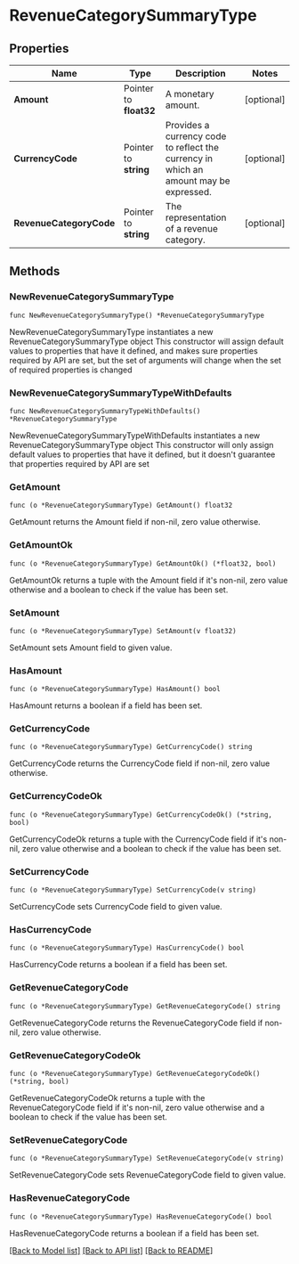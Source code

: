 # RevenueCategorySummaryType

## Properties

Name | Type | Description | Notes
------------ | ------------- | ------------- | -------------
**Amount** | Pointer to **float32** | A monetary amount. | [optional] 
**CurrencyCode** | Pointer to **string** | Provides a currency code to reflect the currency in which an amount may be expressed. | [optional] 
**RevenueCategoryCode** | Pointer to **string** | The representation of a revenue category. | [optional] 

## Methods

### NewRevenueCategorySummaryType

`func NewRevenueCategorySummaryType() *RevenueCategorySummaryType`

NewRevenueCategorySummaryType instantiates a new RevenueCategorySummaryType object
This constructor will assign default values to properties that have it defined,
and makes sure properties required by API are set, but the set of arguments
will change when the set of required properties is changed

### NewRevenueCategorySummaryTypeWithDefaults

`func NewRevenueCategorySummaryTypeWithDefaults() *RevenueCategorySummaryType`

NewRevenueCategorySummaryTypeWithDefaults instantiates a new RevenueCategorySummaryType object
This constructor will only assign default values to properties that have it defined,
but it doesn't guarantee that properties required by API are set

### GetAmount

`func (o *RevenueCategorySummaryType) GetAmount() float32`

GetAmount returns the Amount field if non-nil, zero value otherwise.

### GetAmountOk

`func (o *RevenueCategorySummaryType) GetAmountOk() (*float32, bool)`

GetAmountOk returns a tuple with the Amount field if it's non-nil, zero value otherwise
and a boolean to check if the value has been set.

### SetAmount

`func (o *RevenueCategorySummaryType) SetAmount(v float32)`

SetAmount sets Amount field to given value.

### HasAmount

`func (o *RevenueCategorySummaryType) HasAmount() bool`

HasAmount returns a boolean if a field has been set.

### GetCurrencyCode

`func (o *RevenueCategorySummaryType) GetCurrencyCode() string`

GetCurrencyCode returns the CurrencyCode field if non-nil, zero value otherwise.

### GetCurrencyCodeOk

`func (o *RevenueCategorySummaryType) GetCurrencyCodeOk() (*string, bool)`

GetCurrencyCodeOk returns a tuple with the CurrencyCode field if it's non-nil, zero value otherwise
and a boolean to check if the value has been set.

### SetCurrencyCode

`func (o *RevenueCategorySummaryType) SetCurrencyCode(v string)`

SetCurrencyCode sets CurrencyCode field to given value.

### HasCurrencyCode

`func (o *RevenueCategorySummaryType) HasCurrencyCode() bool`

HasCurrencyCode returns a boolean if a field has been set.

### GetRevenueCategoryCode

`func (o *RevenueCategorySummaryType) GetRevenueCategoryCode() string`

GetRevenueCategoryCode returns the RevenueCategoryCode field if non-nil, zero value otherwise.

### GetRevenueCategoryCodeOk

`func (o *RevenueCategorySummaryType) GetRevenueCategoryCodeOk() (*string, bool)`

GetRevenueCategoryCodeOk returns a tuple with the RevenueCategoryCode field if it's non-nil, zero value otherwise
and a boolean to check if the value has been set.

### SetRevenueCategoryCode

`func (o *RevenueCategorySummaryType) SetRevenueCategoryCode(v string)`

SetRevenueCategoryCode sets RevenueCategoryCode field to given value.

### HasRevenueCategoryCode

`func (o *RevenueCategorySummaryType) HasRevenueCategoryCode() bool`

HasRevenueCategoryCode returns a boolean if a field has been set.


[[Back to Model list]](../README.md#documentation-for-models) [[Back to API list]](../README.md#documentation-for-api-endpoints) [[Back to README]](../README.md)


